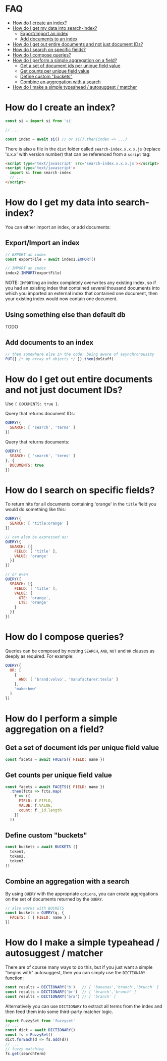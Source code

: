 <!-- START doctoc generated TOC please keep comment here to allow auto update -->
<!-- DON'T EDIT THIS SECTION, INSTEAD RE-RUN doctoc TO UPDATE -->
# FAQ

- [How do I create an index?](#how-do-i-create-an-index)
- [How do I get my data into search-index?](#how-do-i-get-my-data-into-search-index)
  - [Export/Import an index](#exportimport-an-index)
  - [Add documents to an index](#add-documents-to-an-index)
- [How do I get out entire documents and not just document IDs?](#how-do-i-get-out-entire-documents-and-not-just-document-ids)
- [How do I search on specific fields?](#how-do-i-search-on-specific-fields)
- [How do I compose queries?](#how-do-i-compose-queries)
- [How do I perform a simple aggregation on a field?](#how-do-i-perform-a-simple-aggregation-on-a-field)
  - [Get a set of document ids per unique field value](#get-a-set-of-document-ids-per-unique-field-value)
  - [Get counts per unique field value](#get-counts-per-unique-field-value)
  - [Define custom "buckets"](#define-custom-buckets)
  - [Combine an aggregation with a search](#combine-an-aggregation-with-a-search)
- [How do I make a simple typeahead / autosuggest / matcher](#how-do-i-make-a-simple-typeahead--autosuggest--matcher)

<!-- END doctoc generated TOC please keep comment here to allow auto update -->


# How do I create an index?

```javascript
const si = import si from 'si'

// ...

const index = await si() // or si().then(index => ...)
```

There is also a file in the `dist` folder called
`search-index.x.x.x.js` (replace 'x.x.x' with version number) that can
be referenced from a `script` tag:

```html
<script type='text/javascript' src='search-index.x.x.x.js'></script>
<script type='text/javascript'>
  import si from search-index
  // ...
</script>

```


# How do I get my data into search-index?

You can either import an index, or add documents:

## Export/Import an index

```javascript
// EXPORT an index
const exportFile = await index1.EXPORT()

// IMPORT an index
index2.IMPORT(exportFile)
```

NOTE: `IMPORT`ing an index completely overwrites any existing index,
so if you had an existing index that contained several thousand
documents into which you imported an external index that contained one
document, then your existing index would now contain one document.


## Using something else than default db

TODO

## Add documents to an index

```javascript
// then somewhere else in the code, being aware of asynchronousity
PUT([ /* my array of objects */ ]).then(doStuff)
```


# How do I get out entire documents and not just document IDs?

Use `{ DOCUMENTS: true }`.

Query that returns document IDs:
```javascript
QUERY({
  SEARCH: [ 'search', 'terms' ]
})
```

Query that returns documents:
```javascript
QUERY({
  SEARCH: [ 'search', 'terms' ]
}, {
  DOCUMENTS: true
})
```


# How do I search on specific fields?

To return hits for all documents containing 'orange' in
the `title` field you would do something like this:

```javascript
QUERY({
  SEARCH: [ 'title:orange' ]
})

// can also be expressed as:
QUERY({
  SEARCH: [{
    FIELD: [ 'title' ],
    VALUE: 'orange'
  }]
})

// or even
QUERY({
  SEARCH: [{
    FIELD: [ 'title' ],
    VALUE: {
      GTE: 'orange',
      LTE: 'orange'
    }
  }]
})
```

# How do I compose queries?

Queries can be composed by nesting `SEARCH`, `AND`, `NOT` and `OR`
clauses as deeply as required. For example:

```javascript
QUERY({
  OR: [
    {
      AND: [ 'brand:volvo', 'manufacturer:tesla' ]
    },
    'make:bmw'
  ]
})
```

# How do I perform a simple aggregation on a field?

## Get a set of document ids per unique field value

```javascript
const facets = await FACETS({ FIELD: name })
```

## Get counts per unique field value

```javascript
const facets = await FACETS({ FIELD: name })
  .then(fcts => fcts.map(
    f => ({
      FIELD: f.FIELD,
      VALUE: f.VALUE,
      count: f._id.length
    })
  ))
```


## Define custom "buckets"

```javascript
const buckets = await BUCKETS ([
  token1,
  token2,
  token3
])
```

## Combine an aggregation with a search

By using `QUERY` with the appropriate `options`, you can create
aggregations on the set of documents returned by the `QUERY`.

```javascript
// also works with BUCKETS
const buckets = QUERY(q, {
  FACETS: [ { FIELD: name } ]
})
```

# How do I make a simple typeahead / autosuggest / matcher

There are of course many ways to do this, but if you just want a
simple "begins with" autosuggest, then you can simply use the
`DICTIONARY` function:

```javascript
const results = DICTIONARY('b')   // [ 'bananas','branch','brunch' ]
const results = DICTIONARY('br')  // [ 'branch','brunch' ]
const results = DICTIONARY('bra') // [ 'branch' ]
```

Alternatively you can use `DICTIONARY` to extract all terms from the
index and then feed them into some third-party matcher logic.

```javascript
import FuzzySet from 'fuzzyset'
// ...
const dict = await DICTIONARY()
const fs = FuzzySet()
dict.forEach(d => fs.add(d))
// ...
// fuzzy matching
fs.get(searchTerm)
```
